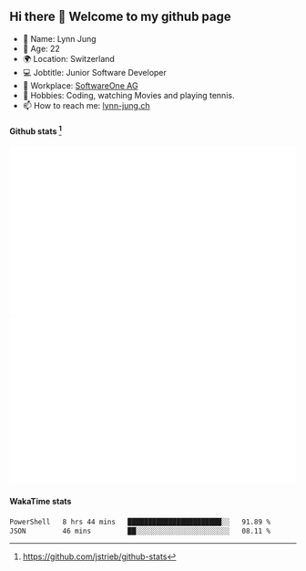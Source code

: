 ## Hi there 👋 Welcome to my github page

- 🧑 Name: Lynn Jung
- 🔞 Age: 22
- 🌍 Location: Switzerland
- 💻 Jobtitle: Junior Software Developer
- 🏢 Workplace: [SoftwareOne AG](https://www.softwareone.com/)
- 🎾 Hobbies: Coding, watching Movies and playing tennis.
- 📫 How to reach me: [lynn-jung.ch](https://lynn-jung.ch/)


#### Github stats [^1]
![](https://github.com/lynn-jung/github-stats/blob/master/generated/overview.svg)  ![](https://github.com/lynn-jung/github-stats/blob/master/generated/languages.svg)


#### WakaTime stats
<!--START_SECTION:waka-->
```text
PowerShell   8 hrs 44 mins   ███████████████████████░░   91.89 % 
JSON         46 mins         ██░░░░░░░░░░░░░░░░░░░░░░░   08.11 % 
```
<!--END_SECTION:waka-->

[^1]: https://github.com/jstrieb/github-stats
